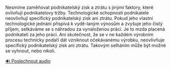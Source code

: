 
Nesmíme zaměňovat podnikatelský zisk a ztrátu s jinými faktory, které ovlivňují podnikatelovy tržby. Technologické schopnosti podnikatele neovlivňují specifický podnikatelský zisk ani ztrátu. Pokud jeho vlastní technologické jednání přispívá k vydě-laným výnosům a zvyšuje jeho čistý příjem, setkáváme se s náhradou za vynaloženou práci. Je to mzda placená podnikateli za jeho práci. Ani skutečnost, že se v ne každém výrobním procesu technicky podaří dát vzniknout očekávanému výrobku, neovlivňuje specifický podnikatelský zisk ani ztrátu. Takovým selháním může být možné se vyhnout, nebo nikoli.

[🔊 Poslechnout audio](/data/7-paragraphs/audio/chapter_58/para_006-Nesmme-zamovat-podnikatelsk-zisk-a-ztrtu-s-ji.mp3)
